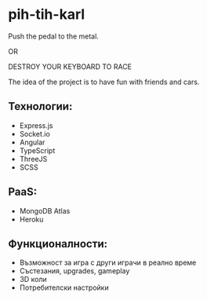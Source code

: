 # pih-tih-karl
Push the pedal to the metal.

OR

DESTROY YOUR KEYBOARD TO RACE

The idea of the project is to have fun with friends and cars.

## Технологии:
- Express.js
- Socket.io
- Angular
- TypeScript
- ThreeJS
- SCSS

## PaaS:
- MongoDB Atlas
- Heroku

## Функционалности:
- Възможност за игра с други играчи в реално време
- Състезания, upgrades, gameplay
- 3D коли
- Потребителски настройки
